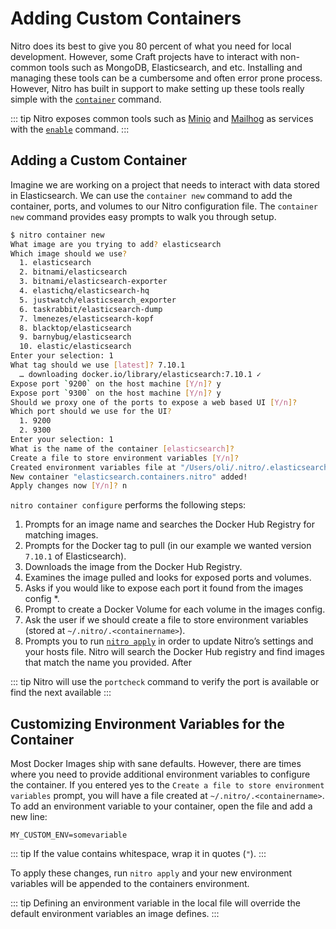 # Adding Custom Containers

Nitro does its best to give you 80 percent of what you need for local development. However, some Craft projects have to interact with non-common tools such as MongoDB, Elasticsearch, and etc. Installing and managing these tools can be a cumbersome and often error prone process. However, Nitro has built in support to make setting up these tools really simple with the [`container`](commands.md#container) command.

::: tip
Nitro exposes common tools such as [Minio](services/minio.md) and [Mailhog](services/mailhog.md) as services with the [`enable`](commands.md#enable) command.
:::

## Adding a Custom Container

Imagine we are working on a project that needs to interact with data stored in Elasticsearch. We can use the `container new` command to add the container, ports, and volumes to our Nitro configuration file. The `container new` command provides easy prompts to walk you through setup.

```bash
$ nitro container new
What image are you trying to add? elasticsearch
Which image should we use?
  1. elasticsearch
  2. bitnami/elasticsearch
  3. bitnami/elasticsearch-exporter
  4. elastichq/elasticsearch-hq
  5. justwatch/elasticsearch_exporter
  6. taskrabbit/elasticsearch-dump
  7. lmenezes/elasticsearch-kopf
  8. blacktop/elasticsearch
  9. barnybug/elasticsearch
  10. elastic/elasticsearch
Enter your selection: 1
What tag should we use [latest]? 7.10.1
  … downloading docker.io/library/elasticsearch:7.10.1 ✓
Expose port `9200` on the host machine [Y/n]? y
Expose port `9300` on the host machine [Y/n]? y
Should we proxy one of the ports to expose a web based UI [Y/n]?
Which port should we use for the UI?
  1. 9200
  2. 9300
Enter your selection: 1
What is the name of the container [elasticsearch]?
Create a file to store environment variables [Y/n]?
Created environment variables file at "/Users/oli/.nitro/.elasticsearch"...
New container "elasticsearch.containers.nitro" added!
Apply changes now [Y/n]? n
```

`nitro container configure` performs the following steps:

1. Prompts for an image name and searches the Docker Hub Registry for matching images.
2. Prompts for the Docker tag to pull (in our example we wanted version `7.10.1` of Elasticsearch).
3. Downloads the image from the Docker Hub Registry.
4. Examines the image pulled and looks for exposed ports and volumes.
5. Asks if you would like to expose each port it found from the images config *.
6. Prompt to create a Docker Volume for each volume in the images config.
7. Ask the user if we should create a file to store environment variables (stored at `~/.nitro/.<containername>`).
9. Prompts you to run [`nitro apply`](commands.md#apply) in order to update Nitro’s settings and your hosts file.
Nitro will search the Docker Hub registry and find images that match the name you provided. After

::: tip
Nitro will use the `portcheck` command to verify the port is available or find the next available
:::

## Customizing Environment Variables for the Container

Most Docker Images ship with sane defaults. However, there are times where you need to provide additional environment variables to configure the container. If you entered yes to the `Create a file to store environment variables` prompt, you will have a file created at `~/.nitro/.<containername>`. To add an environment variable to your container, open the file and add a new line:

```env
MY_CUSTOM_ENV=somevariable
```

::: tip
If the value contains whitespace, wrap it in quotes (`"`).
:::

To apply these changes, run `nitro apply` and your new environment variables will be appended to the containers environment.

::: tip
Defining an environment variable in the local file will override the default environment variables an image defines.
:::

